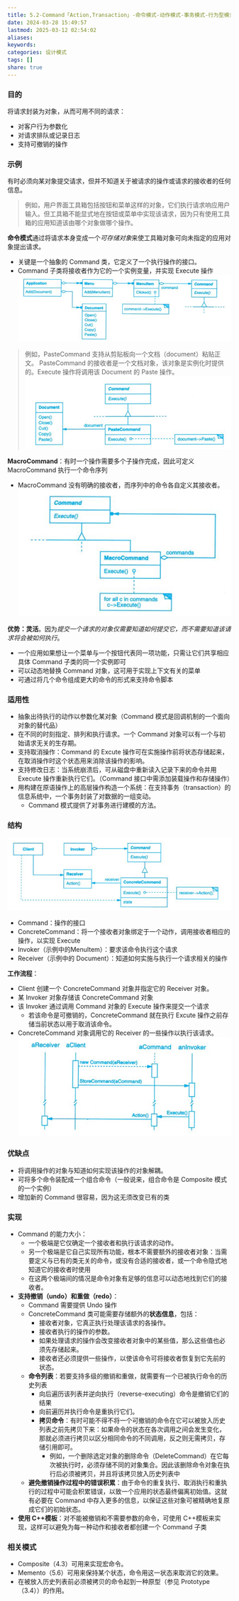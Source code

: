 ```yaml
---
title: 5.2-Command「Action,Transaction」-命令模式-动作模式-事务模式-行为型模式
date: 2024-03-28 15:49:57
lastmod: 2025-03-12 02:54:02
aliases: 
keywords: 
categories: 设计模式
tags: []
share: true
---
```





### 目的

将请求封装为对象，从而可用不同的请求：
- 对客户行为参数化
- 对请求排队或记录日志
- 支持可撤销的操作


### 示例

有时必须向某对象提交请求，但并不知道关于被请求的操作或请求的接收者的任何信息。
> 例如，用户界面工具箱包括按钮和菜单这样的对象，它们执行请求响应用户输入。但工具箱不能显式地在按钮或菜单中实现该请求，因为只有使用工具箱的应用知道该由哪个对象做哪个操作。

**命令模式**通过将请求本身变成一个*可存储对象*来使工具箱对象可向未指定的应用对象提出请求。
- 关键是一个抽象的 Command 类，它定义了一个执行操作的接口。
- Command 子类将接收者作为它的一个实例变量，并实现 Execute 操作
![](./assets/5.2-Command%E3%80%8CAction,Transaction%E3%80%8D-%E5%91%BD%E4%BB%A4%E6%A8%A1%E5%BC%8F-%E5%8A%A8%E4%BD%9C%E6%A8%A1%E5%BC%8F-%E4%BA%8B%E5%8A%A1%E6%A8%A1%E5%BC%8F-%E8%A1%8C%E4%B8%BA%E5%9E%8B%E6%A8%A1%E5%BC%8F/image-2023-10-08_10-34-53-110.png)

> 例如，PasteCommand 支持从剪贴板向一个文档（document）粘贴正文。
> PasteCommand 的接收者是一个文档对象，该对象是实例化时提供的。Execute 操作将调用该 Document 的 Paste 操作。
![](./assets/5.2-Command%E3%80%8CAction,Transaction%E3%80%8D-%E5%91%BD%E4%BB%A4%E6%A8%A1%E5%BC%8F-%E5%8A%A8%E4%BD%9C%E6%A8%A1%E5%BC%8F-%E4%BA%8B%E5%8A%A1%E6%A8%A1%E5%BC%8F-%E8%A1%8C%E4%B8%BA%E5%9E%8B%E6%A8%A1%E5%BC%8F/image-2023-10-08_10-44-14-818.png)

**MacroCommand**：有时一个操作需要多个子操作完成，因此可定义 MacroCommand 执行一个命令序列
- MacroCommand 没有明确的接收者，而序列中的命令各自定义其接收者。
![](./assets/5.2-Command%E3%80%8CAction,Transaction%E3%80%8D-%E5%91%BD%E4%BB%A4%E6%A8%A1%E5%BC%8F-%E5%8A%A8%E4%BD%9C%E6%A8%A1%E5%BC%8F-%E4%BA%8B%E5%8A%A1%E6%A8%A1%E5%BC%8F-%E8%A1%8C%E4%B8%BA%E5%9E%8B%E6%A8%A1%E5%BC%8F/image-2023-10-08_10-47-37-766.png)

**优势：灵活**。因为*提交一个请求的对象仅需要知道如何提交它，而不需要知道该请求将会被如何执行*。
- 一个应用如果想让一个菜单与一个按钮代表同一项功能，只需让它们共享相应具体 Command 子类的同一个实例即可
- 可以动态地替换 Command 对象，这可用于实现上下文有关的菜单
- 可通过将几个命令组成更大的命令的形式来支持命令脚本


### 适用性

- 抽象出待执行的动作以参数化某对象（Command 模式是回调机制的一个面向对象的替代品）
- 在不同的时刻指定、排列和执行请求。一个 Command 对象可以有一个与初始请求无关的生存期。
- 支持取消操作：Command 的 Excute 操作可在实施操作前将状态存储起来，在取消操作时这个状态用来消除该操作的影响。
- 支持修改日志：当系统崩溃后，可从磁盘中重新读入记录下来的命令并用 Execute 操作重新执行它们。（Command 接口中需添加装载操作和存储操作）
- 用构建在原语操作上的高层操作构造一个系统：在支持事务（transaction）的信息系统中，一个事务封装了对数据的一组变动。
	- Command 模式提供了对事务进行建模的方法。

### 结构

![](./assets/5.2-Command%E3%80%8CAction,Transaction%E3%80%8D-%E5%91%BD%E4%BB%A4%E6%A8%A1%E5%BC%8F-%E5%8A%A8%E4%BD%9C%E6%A8%A1%E5%BC%8F-%E4%BA%8B%E5%8A%A1%E6%A8%A1%E5%BC%8F-%E8%A1%8C%E4%B8%BA%E5%9E%8B%E6%A8%A1%E5%BC%8F/image-2023-10-08_10-57-10-433.png)

- Command：操作的接口
- ConcreteCommand：将一个接收者对象绑定于一个动作，调用接收者相应的操作，以实现 Execute
- Invoker（示例中的MenuItem）：要求该命令执行这个请求
- Receiver（示例中的 Document）：知道如何实施与执行一个请求相关的操作

**工作流程**：
- Client 创建一个 ConcreteCommand 对象并指定它的 Receiver 对象。
- 某 Invoker 对象存储该 ConcreteCommand 对象
- 该 Invoker 通过调用 Command 对象的 Execute 操作来提交一个请求
	- 若该命令是可撤销的，ConcreteCommand 就在执行 Excute 操作之前存储当前状态以用于取消该命令。
- ConcreteCommand 对象调用它的 Receiver 的一些操作以执行该请求。
![](./assets/5.2-Command%E3%80%8CAction,Transaction%E3%80%8D-%E5%91%BD%E4%BB%A4%E6%A8%A1%E5%BC%8F-%E5%8A%A8%E4%BD%9C%E6%A8%A1%E5%BC%8F-%E4%BA%8B%E5%8A%A1%E6%A8%A1%E5%BC%8F-%E8%A1%8C%E4%B8%BA%E5%9E%8B%E6%A8%A1%E5%BC%8F/image-2023-10-08_11-00-15-820.png)

### 优缺点
- 将调用操作的对象与知道如何实现该操作的对象解耦。
- 可将多个命令装配成一个组合命令（一般说来，组合命令是 Composite 模式的一个实例）
- 增加新的 Command 很容易，因为这无须改变已有的类


### 实现

- Command 的能力大小：
	- 一个极端是它仅确定一个接收者和执行该请求的动作。
	- 另一个极端是它自己实现所有功能，根本不需要额外的接收者对象：当需要定义与已有的类无关的命令，或没有合适的接收者，或一个命令隐式地知道它的接收者时使用
	- 在这两个极端间的情况是命令对象有足够的信息可以动态地找到它们的接收者。
- **支持撤销（undo）和重做（redo）**：
	- Command 需要提供 Undo 操作
	- ConcreteCommand 类可能需要存储额外的**状态信息**，包括：
		- 接收者对象，它真正执行处理该请求的各操作。
		- 接收者执行的操作的参数。
		- 如果处理请求的操作会改变接收者对象中的某些值，那么这些值也必须先存储起来。
		- 接收者还必须提供一些操作，以使该命令可将接收者恢复到它先前的状态。
	- **命令列表**：若要支持多级的撤销和重做，就需要有一个已被执行命令的历史列表
		- 向后遍历该列表并逆向执行（reverse-executing）命令是撤销它们的结果
		- 向前遍历并执行命令是重执行它们。
		- **拷贝命令**：有时可能不得不将一个可撤销的命令在它可以被放入历史列表之前先拷贝下来：如果命令的状态在各次调用之间会发生变化，那就必须进行拷贝以区分相同命令的不同调用，反之则无需拷贝，存储引用即可。
			- 例如，一个删除选定对象的删除命令（DeleteCommand）在它每次被执行时，必须存储不同的对象集合。因此该删除命令对象在执行后必须被拷贝，并且将该拷贝放入历史列表中
	- **避免撤销操作过程中的错误积累**：由于命令的重复执行、取消执行和重执行的过程中可能会积累错误，以致一个应用的状态最终偏离初始值。这就有必要在 Command 中存入更多的信息，以保证这些对象可被精确地复原成它们的初始状态。
- **使用 C++模板**：对不能被撤销和不需要参数的命令，可使用 C++模板来实现，这样可以避免为每一种动作和接收者都创建一个 Command 子类


### 相关模式

- Composite（4.3）可用来实现宏命令。
- Memento（5.6）可用来保持某个状态，命令用这一状态来取消它的效果。
- 在被放入历史列表前必须被拷贝的命令起到一种原型（参见 Prototype（3.4））的作用。